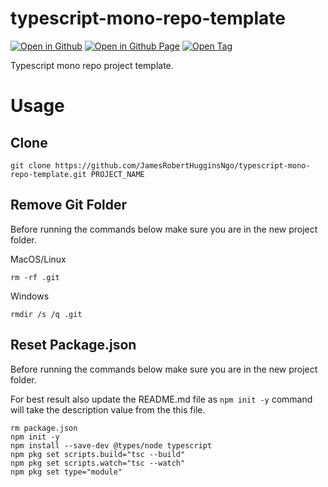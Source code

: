 # typescript-mono-repo-template

[![Open in Github](https://img.shields.io/badge/Open_in_GitHub-6e5494)](https://github.com/JamesRobertHugginsNgo/typescript-mono-repo-template)
[![Open in Github Page](https://img.shields.io/badge/Open_in_GitHub%20Page-4078c0)](https://jamesroberthugginsngo.github.io/typescript-mono-repo-template)
[![Open Tag](https://img.shields.io/badge/Open_Tag-1.0.0-6cc644)](https://github.com/JamesRobertHugginsNgo/typescript-mono-repo-template/tree/1.0.0)

Typescript mono repo project template.

# Usage

## Clone

```
git clone https://github.com/JamesRobertHugginsNgo/typescript-mono-repo-template.git PROJECT_NAME
```

## Remove Git Folder

Before running the commands below make sure you are in the new project folder.

MacOS/Linux

```
rm -rf .git
```

Windows

```
rmdir /s /q .git
```

## Reset Package.json

Before running the commands below make sure you are in the new project folder.

For best result also update the README.md file as `npm init -y` command will take the description value from the this file.

```
rm package.json
npm init -y
npm install --save-dev @types/node typescript
npm pkg set scripts.build="tsc --build"
npm pkg set scripts.watch="tsc --watch"
npm pkg set type="module"
```

